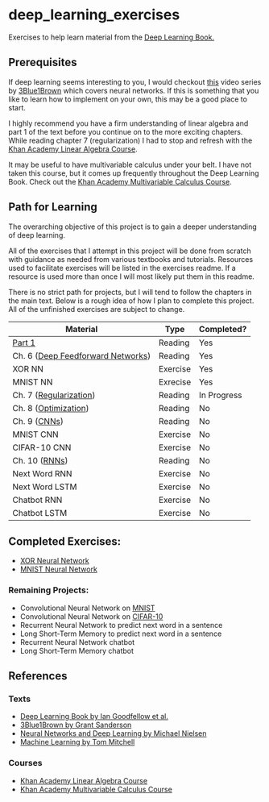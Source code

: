 # deep\_learning\_exercises
Exercises to help learn material from the 
[Deep Learning Book.](http://www.deeplearningbook.org/)

## Prerequisites

If deep learning seems interesting to you, I would checkout 
[this](https://www.youtube.com/watch?v=aircAruvnKk&list=PLZHQObOWTQDNU6R1_67000Dx_ZCJB-3pi) 
video series by [3Blue1Brown](https://www.youtube.com/3blue1brown) 
which covers neural networks. If this is something that you like to learn how to
implement on your own, this may be a good place to start.

I highly recommend you have a firm understanding of linear algebra and part 1
of the text before you continue on to the more exciting chapters. While reading 
chapter 7 (regularization) I had to stop and refresh with the 
[Khan Academy Linear Algebra Course](https://www.khanacademy.org/math/linear-algebra).

It may be useful to have multivariable calculus under your belt. I have not taken this course, but it comes up frequently throughout the Deep Learning Book. Check out the 
[Khan Academy Multivariable Calculus Course](https://www.khanacademy.org/math/multivariable-calculus).

## Path for Learning
The overarching objective of this project is to gain a deeper understanding of
deep learning.

All of the exercises that I attempt in this project will be done from scratch 
with guidance as needed from various textbooks and tutorials. Resources used to
facilitate exercises will be listed in the exercises readme. If a resource is
used more than once I will most likely put them in this readme.

There is no strict path for projects, but I will tend to follow the chapters
in the main text. Below is a rough idea of how I plan to complete this project.
All of the unfinished exercises are subject to change.

|Material|Type|Completed?|
|--------|----|----------|
|[Part 1](http://www.deeplearningbook.org/contents/part_basics.html)|Reading|Yes|
|Ch. 6 ([Deep Feedforward Networks](http://www.deeplearningbook.org/contents/mlp.html))|Reading|Yes|
|XOR NN|Exercise|Yes|
|MNIST NN|Exrecise|Yes|
|Ch. 7 ([Regularization](http://www.deeplearningbook.org/contents/regularization.html))|Reading|In Progress|
|Ch. 8 ([Optimization](http://www.deeplearningbook.org/contents/optimization.html))|Reading|No|
|Ch. 9 ([CNNs](http://www.deeplearningbook.org/contents/convnets.html))|Reading|No|
|MNIST CNN|Exercise|No|
|CIFAR-10 CNN|Exercise|No|
|Ch. 10 ([RNNs](http://www.deeplearningbook.org/contents/rnn.html))|Reading|No|
|Next Word RNN|Exercise|No|
|Next Word LSTM|Exercise|No|
|Chatbot RNN|Exercise|No|
|Chatbot LSTM|Exercise|No|

## Completed Exercises:
 - [XOR Neural Network](./xor_nn)
 - [MNIST Neural Network](./mnist_nn)

### Remaining Projects:
 - Convolutional Neural Network on [MNIST](http://yann.lecun.com/exdb/mnist/)
 - Convolutional Neural Network on [CIFAR-10](https://www.cs.toronto.edu/~kriz/cifar.html)
 - Recurrent Neural Network to predict next word in a sentence
 - Long Short-Term Memory to predict next word in a sentence
 - Recurrent Neural Network chatbot
 - Long Short-Term Memory chatbot


## References 

### Texts

 - [Deep Learning Book by Ian Goodfellow et al.](http://www.deeplearningbook.org/)
 - [3Blue1Brown by Grant Sanderson](https://www.youtube.com/3blue1brown)
 - [Neural Networks and Deep Learning by Michael Nielsen](http://neuralnetworksanddeeplearning.com/)
 - [Machine Learning by Tom Mitchell](https://www.amazon.com/Learning-McGraw-Hill-International-Editions-Computer/dp/0071154671/ref=sr_1_14?ie=UTF8&qid=1531407148&sr=8-14&keywords=machine+learning)

### Courses

 - [Khan Academy Linear Algebra Course](https://www.khanacademy.org/math/linear-algebra)
 - [Khan Academy Multivariable Calculus Course](https://www.khanacademy.org/math/multivariable-calculus)
